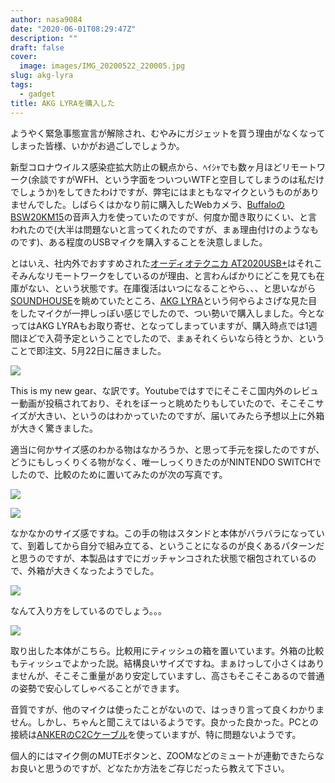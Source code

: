 ```yaml
---
author: nasa9084
date: "2020-06-01T08:29:47Z"
description: ""
draft: false
cover:
  image: images/IMG_20200522_220005.jpg
slug: akg-lyra
tags:
  - gadget
title: AKG LYRAを購入した
---
```



ようやく緊急事態宣言が解除され、むやみにガジェットを買う理由がなくなってしまった皆様、いかがお過ごしでしょうか。

新型コロナウイルス感染症拡大防止の観点から、ﾍｲｼｬでも数ヶ月ほどリモートワーク(余談ですがWFH、という字面をついついWTFと空目してしまうのは私だけでしょうか)をしてきたわけですが、弊宅にはまともなマイクというものがありませんでした。しばらくはかなり前に購入したWebカメラ、[BuffaloのBSW20KM15](https://www.buffalo.jp/product/detail/bsw20km15bk.html)の音声入力を使っていたのですが、何度か聞き取りにくい、と言われたので(大半は問題ないと言ってくれたのですが、まぁ理由付けのようなものです)、ある程度のUSBマイクを購入することを決意しました。

とはいえ、社内外でおすすめされた[オーディオテクニカ AT2020USB+](https://www.buffalo.jp/product/detail/bsw20km15bk.html)はそれこそみんなリモートワークをしているのが理由、と言わんばかりにどこを見ても在庫がない、という状態です。在庫復活はいつになることやら、、、と思いながら[SOUNDHOUSE](https://www.soundhouse.co.jp/)を眺めていたところ、[AKG LYRA](https://www.soundhouse.co.jp/products/detail/item/269265/)という何やらよさげな見た目をしたマイクが一押しっぽい感じでしたので、つい勢いで購入しました。今となってはAKG LYRAもお取り寄せ、となってしまっていますが、購入時点では1週間ほどで入荷予定ということでしたので、まぁそれくらいなら待とうか、ということで即注文、5月22日に届きました。

![](images/IMG_20200522_150414.jpg)

This is my new gear、な訳です。Youtubeではすでにそこそこ国内外のレビュー動画が投稿されており、それをぼーっと眺めたりもしていたので、そこそこサイズが大きい、というのはわかっていたのですが、届いてみたら予想以上に外箱が大きく驚きました。

適当に何かサイズ感のわかる物はなかろうか、と思って手元を探したのですが、どうにもしっくりくる物がなく、唯一しっくりきたのがNINTENDO SWITCHでしたので、比較のために置いてみたのが次の写真です。

![](images/IMG_20200522_150439.jpg)

![](images/IMG_20200522_150503.jpg)

なかなかのサイズ感ですね。この手の物はスタンドと本体がバラバラになっていて、到着してから自分で組み立てる、ということになるのが良くあるパターンだと思うのですが、本製品はすでにガッチャンコされた状態で梱包されているので、外箱が大きくなったようでした。

![](images/IMG_20200522_215856.jpg)

なんて入り方をしているのでしょう。。。

![](images/IMG_20200522_220031.jpg)

取り出した本体がこちら。比較用にティッシュの箱を置いています。外箱の比較もティッシュでよかった説。結構良いサイズですね。まぁけっして小さくはありませんが、そこそこ重量があり安定していますし、高さもそこそこあるので普通の姿勢で安心してしゃべることができます。

音質ですが、他のマイクは使ったことがないので、はっきり言って良くわかりません。しかし、ちゃんと聞こえてはいるようです。良かった良かった。PCとの接続は[ANKERのC2Cケーブル](https://www.ankerjapan.com/category/USBCCABLE/A8485.html)を使っていますが、特に問題ないようです。

個人的にはマイク側のMUTEボタンと、ZOOMなどのミュートが連動できたらなお良いと思うのですが、どなたか方法をご存じだったら教えて下さい。



